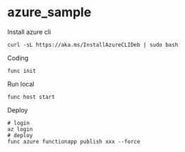 # azure_sample

Install azure cli

```
curl -sL https://aka.ms/InstallAzureCLIDeb | sudo bash
```

Coding

```
func init
```

Run local

```
func host start
```

Deploy

```
# login
az login
# deploy
func azure functionapp publish xxx --force
```
